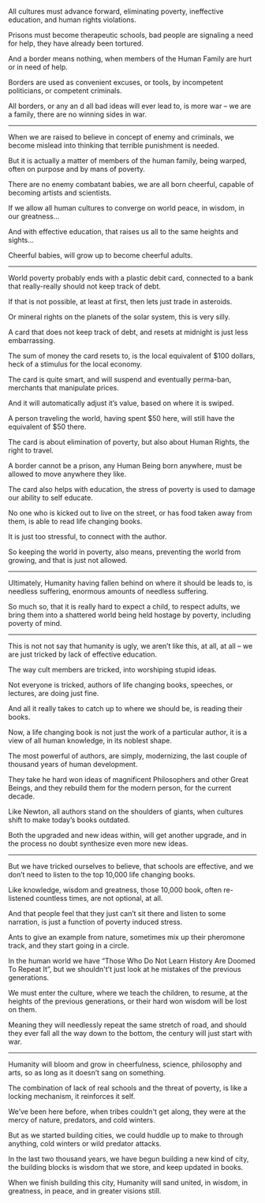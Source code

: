 All cultures must advance forward,
eliminating poverty, ineffective education, and human rights violations.

Prisons must become therapeutic schools,
bad people are signaling a need for help, they have already been tortured.

And a border means nothing,
when members of the Human Family are hurt or in need of help.

Borders are used as convenient excuses, or tools,
by incompetent politicians, or competent criminals.

All borders, or any an d all bad ideas will ever lead to,
is more war – we are a family, there are no winning sides in war.

---

When we are raised to believe in concept of enemy and criminals,
we become mislead into thinking that terrible punishment is needed.

But it is actually a matter of members of the human family,
being warped, often on purpose and by mans of poverty.

There are no enemy combatant babies,
we are all born cheerful, capable of becoming artists and scientists.

If we allow all human cultures to converge on world peace,
in wisdom, in our greatness…

And with effective education,
that raises us all to the same heights and sights…

Cheerful babies,
will grow up to become cheerful adults.

---

World poverty probably ends with a plastic debit card,
connected to a bank that really-really should not keep track of debt.

If that is not possible, at least at first,
then lets just trade in asteroids.

Or mineral rights on the planets of the solar system,
this is very silly.

A card that does not keep track of debt,
and resets at midnight is just less embarrassing.

The sum of money the card resets to,
is the local equivalent of $100 dollars, heck of a stimulus for the local economy.

The card is quite smart, and will suspend and eventually perma-ban,
merchants that manipulate prices.

And it will automatically adjust it’s value,
based on where it is swiped.

A person traveling the world, having spent $50 here,
will still have the equivalent of $50 there.

The card is about elimination of poverty,
but also about Human Rights, the right to travel.

A border cannot be a prison,
any Human Being born anywhere, must be allowed to move anywhere they like.

The card also helps with education,
the stress of poverty is used to damage our ability to self educate.

No one who is kicked out to live on the street,
or has food taken away from them, is able to read life changing books.

It is just too stressful,
to connect with the author.

So keeping the world in poverty,
also means, preventing the world from growing, and that is just not allowed.

---

Ultimately, Humanity having fallen behind on where it should be leads to,
is needless suffering, enormous amounts of needless suffering.

So much so, that it is really hard to expect a child, to respect adults,
we bring them into a shattered world being held hostage by poverty, including poverty of mind.

---

This is not not say that humanity is ugly,
we aren’t like this, at all, at all – we are just tricked by lack of effective education.

The way cult members are tricked,
into worshiping stupid ideas.

Not everyone is tricked, authors of life changing books, speeches,
or lectures, are doing just fine.

And all it really takes to catch up to where we should be,
is reading their books.

Now, a life changing book is not just the work of a particular author,
it is a view of all human knowledge, in its noblest shape.

The most powerful of authors, are simply, modernizing,
the last couple of thousand years of human development.

They take he hard won ideas of magnificent Philosophers and other Great Beings,
and they rebuild them for the modern person, for the current decade.

Like Newton, all authors stand on the shoulders of giants,
when cultures shift to make today’s books outdated.

Both the upgraded and new ideas within,
will get another upgrade, and in the process no doubt synthesize even more new ideas.

---

But we have tricked ourselves to believe, that schools are effective,
and we don’t need to listen to the top 10,000 life changing books.

Like knowledge, wisdom and greatness, those 10,000 book,
often re-listened countless times, are not optional, at all.

And that people feel that they just can’t sit there and listen to some narration,
is just a function of poverty induced stress.

Ants to give an example from nature, sometimes mix up their pheromone track,
and they start going in a circle.

In the human world we have “Those Who Do Not Learn History Are Doomed To Repeat It”,
but we shouldn't’t just look at he mistakes of the previous generations.

We must enter the culture, where we teach the children, to resume,
at the heights of the previous generations, or their hard won wisdom will be lost on them.

Meaning they will needlessly repeat the same stretch of road,
and should they ever fall all the way down to the bottom, the century will just start with war.

---

Humanity will bloom and grow in cheerfulness, science, philosophy and arts,
so as long as it doesn’t sang on something.

The combination of lack of real schools and the threat of poverty,
is like a locking mechanism, it reinforces it self.

We’ve been here before, when tribes couldn't get along,
they were at the mercy of nature, predators, and cold winters.

But as we started building cities,
we could huddle up to make to through anything, cold winters or wild predator attacks.

In the last two thousand years, we have begun building a new kind of city,
the building blocks is wisdom that we store, and keep updated in books.

When we finish building this city,
Humanity will sand united, in wisdom, in greatness, in peace, and in greater visions still.
